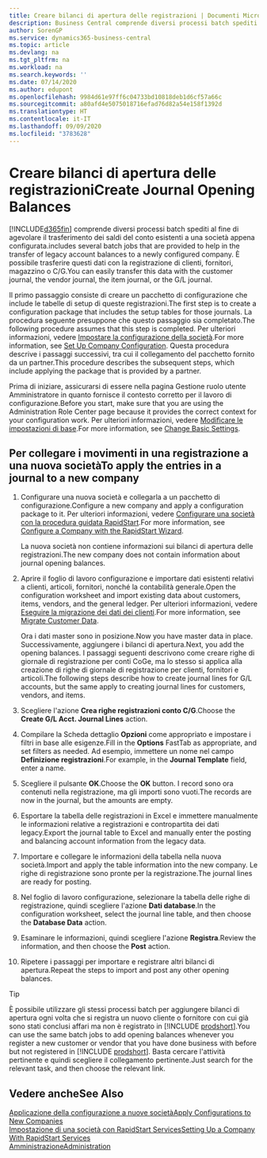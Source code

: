```yaml
---
title: Creare bilanci di apertura delle registrazioni | Documenti Microsoft
description: Business Central comprende diversi processi batch spediti al fine di agevolare il trasferimento dei saldi del conto esistenti a una società appena configurata. È possibile trasferire facilmente questi dati con le registrazioni.
author: SorenGP
ms.service: dynamics365-business-central
ms.topic: article
ms.devlang: na
ms.tgt_pltfrm: na
ms.workload: na
ms.search.keywords: ''
ms.date: 07/14/2020
ms.author: edupont
ms.openlocfilehash: 9984d61e97ff6c04733bd10818deb1d6cf57a66c
ms.sourcegitcommit: a80afd4e5075018716efad76d82a54e158f1392d
ms.translationtype: HT
ms.contentlocale: it-IT
ms.lasthandoff: 09/09/2020
ms.locfileid: "3783628"
---
```

# <a name="create-journal-opening-balances"></a><span data-ttu-id="5257b-104">Creare bilanci di apertura delle registrazioni</span><span class="sxs-lookup"><span data-stu-id="5257b-104">Create Journal Opening Balances</span></span>

[!INCLUDE[d365fin](includes/d365fin_md.md)] <span data-ttu-id="5257b-105">comprende diversi processi batch spediti al fine di agevolare il trasferimento dei saldi del conto esistenti a una società appena configurata.</span><span class="sxs-lookup"><span data-stu-id="5257b-105">includes several batch jobs that are provided to help in the transfer of legacy account balances to a newly configured company.</span></span> <span data-ttu-id="5257b-106">È possibile trasferire questi dati con la registrazione di clienti, fornitori, magazzino o C/G.</span><span class="sxs-lookup"><span data-stu-id="5257b-106">You can easily transfer this data with the customer journal, the vendor journal, the item journal, or the G/L journal.</span></span>

<span data-ttu-id="5257b-107">Il primo passaggio consiste di creare un pacchetto di configurazione che include le tabelle di setup di queste registrazioni.</span><span class="sxs-lookup"><span data-stu-id="5257b-107">The first step is to create a configuration package that includes the setup tables for those journals.</span></span> <span data-ttu-id="5257b-108">La procedura seguente presuppone che questo passaggio sia completato.</span><span class="sxs-lookup"><span data-stu-id="5257b-108">The following procedure assumes that this step is completed.</span></span> <span data-ttu-id="5257b-109">Per ulteriori informazioni, vedere [Impostare la configurazione della società](admin-set-up-company-configuration.md).</span><span class="sxs-lookup"><span data-stu-id="5257b-109">For more information, see [Set Up Company Configuration](admin-set-up-company-configuration.md).</span></span> <span data-ttu-id="5257b-110">Questa procedura descrive i passaggi successivi, tra cui il collegamento del pacchetto fornito da un partner.</span><span class="sxs-lookup"><span data-stu-id="5257b-110">This procedure describes the subsequent steps, which include applying the package that is provided by a partner.</span></span>  

<span data-ttu-id="5257b-111">Prima di iniziare, assicurarsi di essere nella pagina Gestione ruolo utente Amministratore in quanto fornisce il contesto corretto per il lavoro di configurazione.</span><span class="sxs-lookup"><span data-stu-id="5257b-111">Before you start, make sure that you are using the Administration Role Center page because it provides the correct context for your configuration work.</span></span> <span data-ttu-id="5257b-112">Per ulteriori informazioni, vedere [Modificare le impostazioni di base](ui-change-basic-settings.md).</span><span class="sxs-lookup"><span data-stu-id="5257b-112">For more information, see [Change Basic Settings](ui-change-basic-settings.md).</span></span>

## <a name="to-apply-the-entries-in-a-journal-to-a-new-company"></a><span data-ttu-id="5257b-113">Per collegare i movimenti in una registrazione a una nuova società</span><span class="sxs-lookup"><span data-stu-id="5257b-113">To apply the entries in a journal to a new company</span></span>

1. <span data-ttu-id="5257b-114">Configurare una nuova società e collegarla a un pacchetto di configurazione.</span><span class="sxs-lookup"><span data-stu-id="5257b-114">Configure a new company and apply a configuration package to it.</span></span> <span data-ttu-id="5257b-115">Per ulteriori informazioni, vedere [Configurare una società con la procedura guidata RapidStart](admin-how-to-configure-a-company-with-the-rapidstart-wizard.md).</span><span class="sxs-lookup"><span data-stu-id="5257b-115">For more information, see [Configure a Company with the RapidStart Wizard](admin-how-to-configure-a-company-with-the-rapidstart-wizard.md).</span></span>  

    <span data-ttu-id="5257b-116">La nuova società non contiene informazioni sui bilanci di apertura delle registrazioni.</span><span class="sxs-lookup"><span data-stu-id="5257b-116">The new company does not contain information about journal opening balances.</span></span>  

2. <span data-ttu-id="5257b-117">Aprire il foglio di lavoro configurazione e importare dati esistenti relativi a clienti, articoli, fornitori, nonché la contabilità generale.</span><span class="sxs-lookup"><span data-stu-id="5257b-117">Open the configuration worksheet and import existing data about customers, items, vendors, and the general ledger.</span></span> <span data-ttu-id="5257b-118">Per ulteriori informazioni, vedere [Eseguire la migrazione dei dati dei clienti](admin-migrate-customer-data.md).</span><span class="sxs-lookup"><span data-stu-id="5257b-118">For more information, see [Migrate Customer Data](admin-migrate-customer-data.md).</span></span>  

    <span data-ttu-id="5257b-119">Ora i dati master sono in posizione.</span><span class="sxs-lookup"><span data-stu-id="5257b-119">Now you have master data in place.</span></span> <span data-ttu-id="5257b-120">Successivamente, aggiungere i bilanci di apertura.</span><span class="sxs-lookup"><span data-stu-id="5257b-120">Next, you add the opening balances.</span></span> <span data-ttu-id="5257b-121">I passaggi seguenti descrivono come creare righe di giornale di registrazione per conti CoGe, ma lo stesso si applica alla creazione di righe di giornale di registrazione per clienti, fornitori e articoli.</span><span class="sxs-lookup"><span data-stu-id="5257b-121">The following steps describe how to create journal lines for G/L accounts, but the same apply to creating journal lines for customers, vendors, and items.</span></span>  
3. <span data-ttu-id="5257b-122">Scegliere l'azione **Crea righe registrazioni conto C/G**.</span><span class="sxs-lookup"><span data-stu-id="5257b-122">Choose the **Create G/L Acct. Journal Lines** action.</span></span>  
4. <span data-ttu-id="5257b-123">Compilare la Scheda dettaglio **Opzioni** come appropriato e impostare i filtri in base alle esigenze.</span><span class="sxs-lookup"><span data-stu-id="5257b-123">Fill in the **Options** FastTab as appropriate, and set filters as needed.</span></span> <span data-ttu-id="5257b-124">Ad esempio, immettere un nome nel campo **Definizione registrazioni**.</span><span class="sxs-lookup"><span data-stu-id="5257b-124">For example, in the **Journal Template** field, enter a name.</span></span>  
5. <span data-ttu-id="5257b-125">Scegliere il pulsante **OK**.</span><span class="sxs-lookup"><span data-stu-id="5257b-125">Choose the **OK** button.</span></span> <span data-ttu-id="5257b-126">I record sono ora contenuti nella registrazione, ma gli importi sono vuoti.</span><span class="sxs-lookup"><span data-stu-id="5257b-126">The records are now in the journal, but the amounts are empty.</span></span>  
6. <span data-ttu-id="5257b-127">Esportare la tabella delle registrazioni in Excel e immettere manualmente le informazioni relative a registrazioni e contropartita dei dati legacy.</span><span class="sxs-lookup"><span data-stu-id="5257b-127">Export the journal table to Excel and manually enter the posting and balancing account information from the legacy data.</span></span>
7. <span data-ttu-id="5257b-128">Importare e collegare le informazioni della tabella nella nuova società.</span><span class="sxs-lookup"><span data-stu-id="5257b-128">Import and apply the table information into the new company.</span></span> <span data-ttu-id="5257b-129">Le righe di registrazione sono pronte per la registrazione.</span><span class="sxs-lookup"><span data-stu-id="5257b-129">The journal lines are ready for posting.</span></span>  
8. <span data-ttu-id="5257b-130">Nel foglio di lavoro configurazione, selezionare la tabella delle righe di registrazione, quindi scegliere l'azione **Dati database**.</span><span class="sxs-lookup"><span data-stu-id="5257b-130">In the configuration worksheet, select the journal line table, and then choose the **Database Data** action.</span></span>  
9. <span data-ttu-id="5257b-131">Esaminare le informazioni, quindi scegliere l'azione **Registra**.</span><span class="sxs-lookup"><span data-stu-id="5257b-131">Review the information, and then choose the **Post** action.</span></span>  
10. <span data-ttu-id="5257b-132">Ripetere i passaggi per importare e registrare altri bilanci di apertura.</span><span class="sxs-lookup"><span data-stu-id="5257b-132">Repeat the steps to import and post any other opening balances.</span></span>  

> [!TIP]
> <span data-ttu-id="5257b-133">È possibile utilizzare gli stessi processi batch per aggiungere bilanci di apertura ogni volta che si registra un nuovo cliente o fornitore con cui già sono stati conclusi affari ma non è registrato in [!INCLUDE [prodshort](includes/prodshort.md)].</span><span class="sxs-lookup"><span data-stu-id="5257b-133">You can use the same batch jobs to add opening balances whenever you register a new customer or vendor that you have done business with before but not registered in [!INCLUDE [prodshort](includes/prodshort.md)].</span></span> <span data-ttu-id="5257b-134">Basta cercare l'attività pertinente e quindi scegliere il collegamento pertinente.</span><span class="sxs-lookup"><span data-stu-id="5257b-134">Just search for the relevant task, and then choose the relevant link.</span></span>

## <a name="see-also"></a><span data-ttu-id="5257b-135">Vedere anche</span><span class="sxs-lookup"><span data-stu-id="5257b-135">See Also</span></span>

[<span data-ttu-id="5257b-136">Applicazione della configurazione a nuove società</span><span class="sxs-lookup"><span data-stu-id="5257b-136">Apply Configurations to New Companies</span></span>](admin-apply-configuration-to-new-companies.md)  
[<span data-ttu-id="5257b-137">Impostazione di una società con RapidStart Services</span><span class="sxs-lookup"><span data-stu-id="5257b-137">Setting Up a Company With RapidStart Services</span></span>](admin-set-up-a-company-with-rapidstart.md)  
[<span data-ttu-id="5257b-138">Amministrazione</span><span class="sxs-lookup"><span data-stu-id="5257b-138">Administration</span></span>](admin-setup-and-administration.md)  
